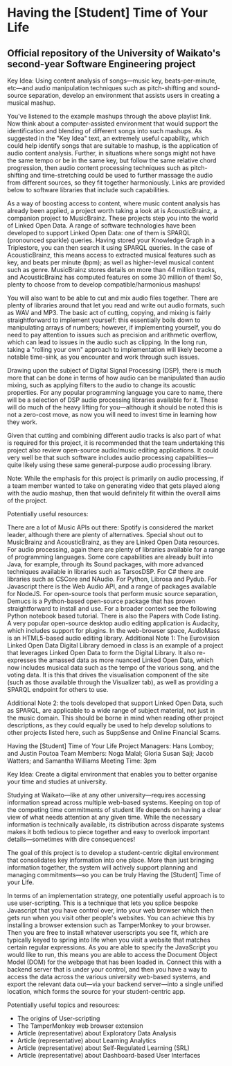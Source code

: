 # Having the [Student] Time of Your Life

## Official repository of the University of Waikato's second-year Software Engineering project

Key Idea: Using content analysis of songs—music key, beats-per-minute, etc—and audio manipulation techniques such as pitch-shifting and sound-source separation, develop an environment that assists users in creating a musical mashup.

You've listened to the example mashups through the above playlist link. Now think about a computer-assisted environment that would support the identification and blending of different songs into such mashups. As suggested in the "Key Idea" text, an extremely useful capability, which could help identify songs that are suitable to mashup, is the application of audio content analysis. Further, in situations where songs might not have the same tempo or be in the same key, but follow the same relative chord progression, then audio content processing techniques such as pitch-shifting and time-stretching could be used to further massage the audio from different sources, so they fit together harmoniously. Links are provided below to software libraries that include such capabilities.

As a way of boosting access to content, where music content analysis has already been applied, a project worth taking a look at is AcousticBrainz, a companion project to MusicBrainz. These projects step you into the world of Linked Open Data. A range of software technologies have been developed to support Linked Open Data: one of them is SPARQL (pronounced sparkle) queries. Having stored your Knowledge Graph in a Triplestore, you can then search it using SPARQL queries. In the case of AcousticBrainz, this means access to extracted musical features such as key, and beats per minute (bpm); as well as higher-level musical content such as genre. MusicBrainz stores details on more than 44 million tracks, and AcousticBrainz has computed features on some 30 million of them! So, plenty to choose from to develop compatible/harmonious mashups!

You will also want to be able to cut and mix audio files together. There are plenty of libraries around that let you read and write out audio formats, such as WAV and MP3. The basic act of cutting, copying, and mixing is fairly straightforward to implement yourself: this essentially boils down to manipulating arrays of numbers; however, if implementing yourself, you do need to pay attention to issues such as precision and arithmetic overflow, which can lead to issues in the audio such as clipping. In the long run, taking a "rolling your own" approach to implementation will likely become a notable time-sink, as you encounter and work through such issues.

Drawing upon the subject of Digital Signal Processing (DSP), there is much more that can be done in terms of how audio can be manipulated than audio mixing, such as applying filters to the audio to change its acoustic properties. For any popular programming language you care to name, there will be a selection of DSP audio processing libraries available for it. These will do much of the heavy lifting for you—although it should be noted this is not a zero-cost move, as now you will need to invest time in learning how they work.

Given that cutting and combining different audio tracks is also part of what is required for this project, it is recommended that the team undertaking this project also review open-source audio/music editing applications. It could very well be that such software includes audio processing capabilities—quite likely using these same general-purpose audio processing library.

Note: While the emphasis for this project is primarily on audio processing, if a team member wanted to take on generating video that gets played along with the audio mashup, then that would definitely fit within the overall aims of the project.

Potentially useful resources:

There are a lot of Music APIs out there: Spotify is considered the market leader, although there are plenty of alternatives.
Special shout out to MusicBrainz and AcousticBrainz, as they are Linked Open Data resources.
For audio processing, again there are plenty of libraries available for a range of programming languages. Some core capabilities are already built into Java, for example, through its Sound packages, with more advanced techniques available in libraries such as TarsosDSP. For C# there are libraries such as CSCore and NAudio. For Python, Librosa and Pydub. For Javascript there is the Web Audio API, and a range of packages available for NodeJS.
For open-source tools that perform music source separation, Demucs is a Python-based open-source package that has proven straightforward to install and use. For a broader context see the following Python notebook based tutorial. There is also the Papers with Code listing.
A very popular open-source desktop audio editing application is Audacity, which includes support for plugins.
In the web-browser space, AudioMass is an HTML5-based audio editing library.
Additional Note 1: The Eurovision Linked Open Data Digital Library demoed in class is an example of a project that leverages Linked Open Data to form the Digital Library. It also re-expresses the amassed data as more nuanced Linked Open Data, which now includes musical data such as the tempo of the various song, and the voting data. It is this that drives the visualisation component of the site (such as those available through the Visualizer tab), as well as providing a SPARQL endpoint for others to use.

Additional Note 2: the tools developed that support Linked Open Data, such as SPARQL, are applicable to a wide range of subject material, not just in the music domain. This should be borne in mind when reading other project descriptions, as they could equally be used to help develop solutions to other projects listed here, such as SuppSense and Online Financial Scams.

Having the [Student] Time of Your Life
Project Managers: Hans Lomboy; and Justin Poutoa
Team Members: Noga Malal; Gloria Susan Saji; Jacob Watters; and Samantha Williams
Meeting Time: 3pm

Key Idea: Create a digital environment that enables you to better organise your time and studies at university.

Studying at Waikato—like at any other university—requires accessing information spread across multiple web-based systems. Keeping on top of the competing time commitments of student life depends on having a clear view of what needs attention at any given time. While the necessary information is technically available, its distribution across disparate systems makes it both tedious to piece together and easy to overlook important details—sometimes with dire consequences!

The goal of this project is to develop a student-centric digital environment that consolidates key information into one place. More than just bringing information together, the system will actively support planning and managing commitments—so you can be truly Having the [Student] Time of your Life.

In terms of an implementation strategy, one potentially useful approach is to use user-scripting. This is a technique that lets you splice bespoke Javascript that you have control over, into your web browser which then gets run when you visit other people's websites. You can achieve this by installing a browser extension such as TamperMonkey to your browser. Then you are free to install whatever userscripts you see fit, which are typically keyed to spring into life when you visit a website that matches certain regular expressions. As you are able to specify the JavaScript you would like to run, this means you are able to access the Document Object Model (DOM) for the webpage that has been loaded in. Connect this with a backend server that is under your control, and then you have a way to access the data across the various university web-based systems, and export the relevant data out—via your backend server—into a single unified location, which forms the source for your student-centric app.

Potentially useful topics and resources:

- The origins of User-scripting
- The TamperMonkey web browser extension
- Article (representative) about Exploratory Data Analysis
- Article (representative) about Learning Analytics
- Article (representative) about Self-Regulated Learning (SRL)
- Article (representative) about Dashboard-based User Interfaces
